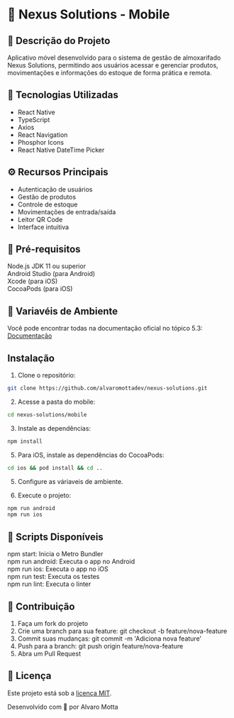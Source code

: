# 📱 Nexus Solutions - Mobile

## 📄 Descrição do Projeto

Aplicativo móvel desenvolvido para o sistema de gestão de almoxarifado Nexus Solutions, permitindo aos usuários acessar e gerenciar produtos, movimentações e informações do estoque de forma prática e remota.

## 🔨 Tecnologias Utilizadas

- React Native
- TypeScript
- Axios
- React Navigation
- Phosphor Icons
- React Native DateTime Picker

## ⚙️ Recursos Principais

- Autenticação de usuários
- Gestão de produtos
- Controle de estoque
- Movimentações de entrada/saída
- Leitor QR Code
- Interface intuitiva

## 📃 Pré-requisitos

Node.js
JDK 11 ou superior  
Android Studio (para Android)  
Xcode (para iOS)  
CocoaPods (para iOS)

## 🍃 Variavéis de Ambiente

Você pode encontrar todas na documentação oficial no tópico 5.3:
[Documentação](https://docs.google.com/document/d/1gKFfJxrnLelBjZeokoBdLd6GXIpz2Wc-8LqyNorXZfY/edit?tab=t.0#heading=h.owhi1pm9rhcf)

## Instalação

1. Clone o repositório:

```bash
git clone https://github.com/alvaromottadev/nexus-solutions.git
```

2. Acesse a pasta do mobile:

```bash
cd nexus-solutions/mobile
```

3. Instale as dependências:

```bash
npm install
```

5. Para iOS, instale as dependências do CocoaPods:

```bash
cd ios && pod install && cd ..
```

5. Configure as váriaveis de ambiente.

6. Execute o projeto:

```bash
npm run android
npm run ios
```

## 📄 Scripts Disponíveis

npm start: Inicia o Metro Bundler  
npm run android: Executa o app no Android  
npm run ios: Executa o app no iOS  
npm run test: Executa os testes  
npm run lint: Executa o linter

## 🤝 Contribuição

1. Faça um fork do projeto
2. Crie uma branch para sua feature: git checkout -b feature/nova-feature
3. Commit suas mudanças: git commit -m 'Adiciona nova feature'
4. Push para a branch: git push origin feature/nova-feature
5. Abra um Pull Request

## 🧩 Licença

Este projeto está sob a [licença MIT](https://github.com/alvaromottadev/nexus-solutions/blob/main/LICENSE).

Desenvolvido com 💜 por Alvaro Motta
